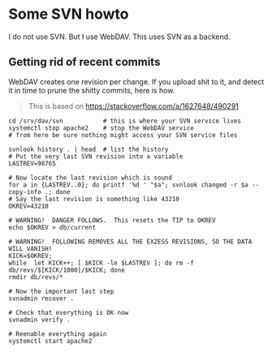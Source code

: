 # Some SVN howto

I do not use SVN.  But I use WebDAV.  This uses SVN as a backend.

## Getting rid of recent commits

WebDAV creates one revision per change.  If you upload shit to it,
and detect it in time to prune the shitty commits, here is how.

> This is based on https://stackoverflow.com/a/1627648/490291

```
cd /srv/dav/svn           # this is where your SVN service lives
systemctl stop apache2    # stop the WebDAV service
# from here be sure nothing might access your SVN service files

svnlook history . | head  # list the history
# Put the very last SVN revision into a variable
LASTREV=98765

# Now locate the last revision which is sound
for a in {LASTREV..0}; do printf '%d ' "$a"; svnlook changed -r $a --copy-info .; done
# Say the last revision is something like 43210
OKREV=43210

# WARNING!  DANGER FOLLOWS.  This resets the TIP to OKREV
echo $OKREV > db/current

# WARNING!  FOLLOWING REMOVES ALL THE EXZESS REVISIONS, SO THE DATA WILL VANISH!
KICK=$OKREV;
while  let KICK++; [ $KICK -le $LASTREV ]; do rm -f db/revs/$[KICK/1000]/$KICK; done
rmdir db/revs/*

# Now the important last step
svnadmin recover .

# Check that everything is OK now
svnadmin verify .

# Reenable everything again
systemctl start apache2
```

